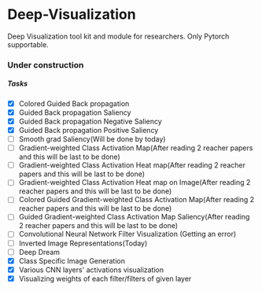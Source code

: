 # Deep-Visualization
Deep Visualization tool kit and module for researchers. Only Pytorch supportable.

### Under construction

##### Tasks
- [x] Colored Guided Back propagation
- [x] Guided Back propagation Saliency
- [x] Guided Back propagation Negative Saliency
- [x] Guided Back propagation Positive Saliency
- [ ] Smooth grad Saliency(Will be done by today)
- [ ] Gradient-weighted Class Activation Map(After reading 2 reacher papers and this will be last to be done)
- [ ] Gradient-weighted Class Activation Heat map(After reading 2 reacher papers and this will be last to be done)
- [ ] Gradient-weighted Class Activation Heat map on Image(After reading 2 reacher papers and this will be last to be done)
- [ ] Colored Guided Gradient-weighted Class Activation Map(After reading 2 reacher papers and this will be last to be done)
- [ ] Guided Gradient-weighted Class Activation Map Saliency(After reading 2 reacher papers and this will be last to be done)
- [ ] Convolutional Neural Network Filter Visualization (Getting an error)
- [ ] Inverted Image Representations(Today)
- [ ] Deep Dream
- [x] Class Specific Image Generation
- [x] Various CNN layers' activations visualization
- [x] Visualizing weights of each filter/filters of given layer
